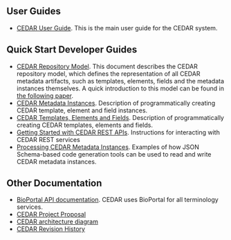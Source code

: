 
## User Guides
* [CEDAR User Guide](https://metadatacenter.github.io/cedar-manual/). This is the main user guide for the CEDAR system.

## Quick Start Developer Guides 
* [CEDAR Repository Model](https://metadatacenter.org/tools-training/outreach/cedar-template-model). This document describes the CEDAR repository model, which defines the representation of all CEDAR metadata artifacts, such as templates, elements, fields and the metadata instances themselves. A quick introduction to this model can be found in [the following paper](https://metadatacenter.org/open-repository-model-acquiring-knowledge-about-scientific-experiments). 
* [CEDAR Metadata Instances](https://github.com/metadatacenter/cedar-docs/wiki/CEDAR-Template,-Element,-and-Field-Instances). Description of programmatically creating CEDAR template, element and field instances.
* [CEDAR Templates, Elements and Fields](https://github.com/metadatacenter/cedar-docs/wiki/CEDAR-Template,-Element,-and-Fields). Description of programmatically creating CEDAR templates, elements and fields.
* [Getting Started with CEDAR REST APIs](https://github.com/metadatacenter/cedar-docs/wiki/CEDAR-REST-APIs). Instructions for interacting with CEDAR REST services
* [Processing CEDAR Metadata Instances](https://github.com/metadatacenter/cedar-docs/wiki/Processing-CEDAR-Template-Instances). Examples of how JSON Schema-based code generation tools can be used to read and write CEDAR metadata instances.

## Other Documentation
* [BioPortal API documentation](http://data.bioontology.org/documentation). CEDAR uses BioPortal for all terminology services.
* [CEDAR Project Proposal](http://metadatacenter.org/tools-training/outreach/cedar-proposal-text)
* [CEDAR architecture diagram](https://github.com/metadatacenter/cedar-docs/blob/develop/diagrams/cedar_architecture/CEDAR%20Architecture.pdf)
* [CEDAR Revision History](https://github.com/metadatacenter/cedar-project/releases)

